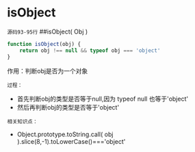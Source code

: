# isObject
`源码93-95行`
##isObject( Obj )
```js
function isObject(obj) {
    return obj !== null && typeof obj === 'object'
}
```

作用：判断obj是否为一个对象

`过程：`

* 首先判断obj的类型是否等于null,因为 typeof null 也等于'object'
* 然后再判断obj的类型是否等于'object'

`相关知识点：`

* Object.prototype.toString.call( obj ).slice(8,-1).toLowerCase()==='object'

